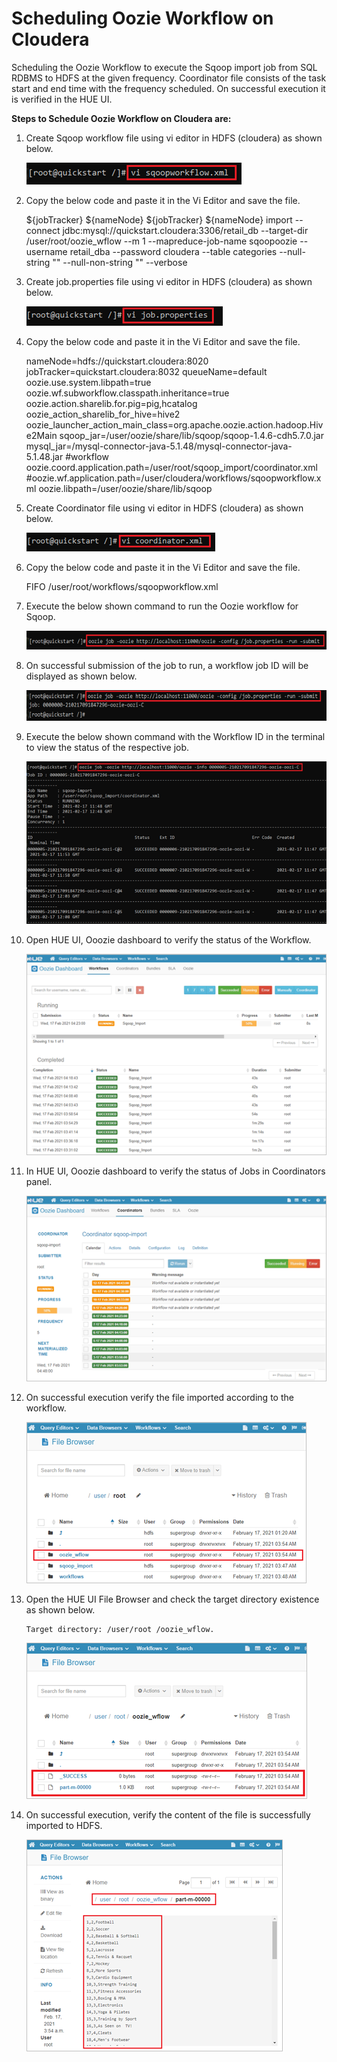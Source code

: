 # Scheduling Oozie Workflow on Cloudera


Scheduling the Oozie Workflow to execute the Sqoop import job from SQL RDBMS to HDFS at the given frequency. Coordinator file consists of the task start and end time with the frequency scheduled. On successful execution it is verified in the HUE UI.


**Steps to Schedule Oozie Workflow on Cloudera are:**

1.	Create Sqoop workflow file using vi editor in HDFS (cloudera) as shown below.

    ![Alt text](https://github.com/Protontech-1803/DataScience/blob/master/Scheduling%20Oozie%20Workflow/Scheduling%20Oozie%20Workflow%20PNG/sqoopworkflow.png)
   
 
2.	Copy the below code and paste it in the Vi Editor and save the file.


       <workflow-app name="Sqoop_Import" xmlns="uri:oozie:workflow:0.4">
       <global>
       <job-tracker>${jobTracker}</job-tracker>
       <name-node>${nameNode}</name-node>
       </global>
       <start to="full_table" />
       <!-- Unload the data from Source Schema and stores in Hdfs path for full refresh modes -->
       <action name="full_table" >
       <sqoop xmlns="uri:oozie:sqoop-action:0.2">
       <job-tracker>${jobTracker}</job-tracker>
       <name-node>${nameNode}</name-node>
       <arg>import</arg>
       <arg>--connect</arg>
       <arg>jdbc:mysql://quickstart.cloudera:3306/retail_db</arg>
       <arg>--target-dir</arg>
       <arg>/user/root/oozie_wflow</arg>
       <arg>--m</arg>
       <arg>1</arg>
       <arg>--mapreduce-job-name</arg>
       <arg>sqoopoozie</arg>
       <arg>--username</arg>
       <arg>retail_dba</arg>
       <arg>--password</arg>
       <arg>cloudera</arg>
       <arg>--table</arg>
       <arg>categories</arg>
       <arg>--null-string</arg>
       <arg>""</arg>
       <arg>--null-non-string</arg>
       <arg>""</arg>
       <arg>--verbose</arg>
       </sqoop>
       <ok to="end" />
       <error to="end" />
       </action>
       <end name="end"/>
       </workflow-app>
 


3.	Create job.properties file using vi editor in HDFS (cloudera) as shown below.
   
    ![Alt text](https://github.com/Protontech-1803/DataScience/blob/master/Scheduling%20Oozie%20Workflow/Scheduling%20Oozie%20Workflow%20PNG/job-properties.png)
   
 
4.	Copy the below code and paste it in the Vi Editor and save the file.

       nameNode=hdfs://quickstart.cloudera:8020
       jobTracker=quickstart.cloudera:8032
       queueName=default
       oozie.use.system.libpath=true
       oozie.wf.subworkflow.classpath.inheritance=true
       oozie.action.sharelib.for.pig=pig,hcatalog
       oozie_action_sharelib_for_hive=hive2
       oozie_launcher_action_main_class=org.apache.oozie.action.hadoop.Hive2Main
       sqoop_jar=/user/oozie/share/lib/sqoop/sqoop-1.4.6-cdh5.7.0.jar
       mysql_jar=/mysql-connector-java-5.1.48/mysql-connector-java-5.1.48.jar
       #workflow
       oozie.coord.application.path=/user/root/sqoop_import/coordinator.xml
       #oozie.wf.application.path=/user/cloudera/workflows/sqoopworkflow.xml
       oozie.libpath=/user/oozie/share/lib/sqoop


5.	Create Coordinator file using vi editor in HDFS (cloudera) as shown below.
   
    ![Alt text](https://github.com/Protontech-1803/DataScience/blob/master/Scheduling%20Oozie%20Workflow/Scheduling%20Oozie%20Workflow%20PNG/coordinator-file.png)
    
 
6.	Copy the below code and paste it in the Vi Editor and save the file.

       <coordinator-app timezone="UTC" end="2021-02-17T12:48Z" start="2021-02-17T11:48Z" frequency="5 " name="sqoop-import" xmlns="uri:oozie:coordinator:0.2">
       <controls>
       <execution>FIFO</execution>
       </controls>
       <action>
       <workflow>
       <app-path>/user/root/workflows/sqoopworkflow.xml</app-path>
       </workflow>
       </action>
       </coordinator-app>


7.	Execute the below shown command to run the Oozie workflow for Sqoop.
   
    ![Alt text](https://github.com/Protontech-1803/DataScience/blob/master/Scheduling%20Oozie%20Workflow/Scheduling%20Oozie%20Workflow%20PNG/submitWorkflow.png)
   
 
8.	On successful submission of the job to run, a workflow job ID will be displayed as shown below. 
   
    ![Alt text](https://github.com/Protontech-1803/DataScience/blob/master/Scheduling%20Oozie%20Workflow/Scheduling%20Oozie%20Workflow%20PNG/JobID.png)
   
 
9.	Execute the below shown command with the Workflow ID in the terminal to view the status of the respective job.

    ![Alt text](https://github.com/Protontech-1803/DataScience/blob/master/Scheduling%20Oozie%20Workflow/Scheduling%20Oozie%20Workflow%20PNG/Job-Info.png)
   
 
10. Open HUE UI, Ooozie dashboard to verify the status of the Workflow.
    
     ![Alt text](https://github.com/Protontech-1803/DataScience/blob/master/Scheduling%20Oozie%20Workflow/Scheduling%20Oozie%20Workflow%20PNG/HUE%20UI-OozieDashboard.png)
    
 
11. In HUE UI, Ooozie dashboard to verify the status of Jobs in Coordinators panel.
   
     ![Alt text](https://github.com/Protontech-1803/DataScience/blob/master/Scheduling%20Oozie%20Workflow/Scheduling%20Oozie%20Workflow%20PNG/HUE-CoordinatorsPanel.png)
   
 
12.	On successful execution verify the file imported according to the workflow.
    
     ![Alt text](https://github.com/Protontech-1803/DataScience/blob/master/Scheduling%20Oozie%20Workflow/Scheduling%20Oozie%20Workflow%20PNG/HUE-fileImported.png)
    
 
13.	Open the HUE UI File Browser and check the target directory existence as shown below.
    
        Target directory: /user/root /oozie_wflow.
 
      ![Alt text](https://github.com/Protontech-1803/DataScience/blob/master/Scheduling%20Oozie%20Workflow/Scheduling%20Oozie%20Workflow%20PNG/HUE-targetDirectory.png)
   
 
14.	On successful execution, verify the content of the file is successfully imported to HDFS.
    
     ![Alt text](https://github.com/Protontech-1803/DataScience/blob/master/Scheduling%20Oozie%20Workflow/Scheduling%20Oozie%20Workflow%20PNG/HUE-content-in-HDFS.png)
     
 


